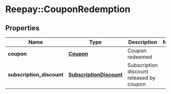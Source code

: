 # Reepay::CouponRedemption

## Properties
Name | Type | Description | Notes
------------ | ------------- | ------------- | -------------
**coupon** | [**Coupon**](Coupon.md) | Coupon redeemed | 
**subscription_discount** | [**SubscriptionDiscount**](SubscriptionDiscount.md) | Subscription discount released by coupon | 


